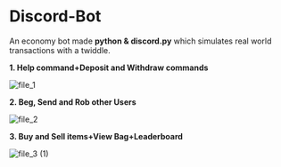 # Discord-Bot
An economy bot made __python & discord.py__ which simulates real world transactions with a twiddle.

__1. Help command+Deposit and Withdraw commands__

![file_1](https://user-images.githubusercontent.com/77976203/145415475-0f74d06f-04d4-42dc-9a1a-daf016c7328c.gif)

__2. Beg, Send and Rob other Users__

![file_2](https://user-images.githubusercontent.com/77976203/145415492-13eed14a-83b0-42f0-9b99-d4995a70ab39.gif)

__3. Buy and Sell items+View Bag+Leaderboard__

![file_3 (1)](https://user-images.githubusercontent.com/77976203/145415241-101e4025-c0b5-4e39-9918-15bb98156298.gif)
